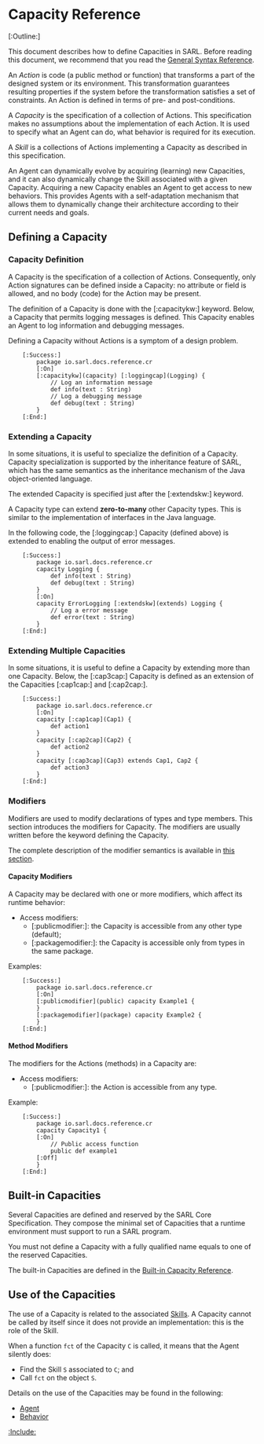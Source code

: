 # Capacity Reference

[:Outline:]

This document describes how to define Capacities in SARL. Before reading this document, we recommend that you read
the [General Syntax Reference](./GeneralSyntax.md).

An *Action* is code (a public method or function) that transforms a part of the designed system or its environment.
This transformation guarantees resulting properties if the system before the transformation satisfies
a set of constraints. An Action is defined in terms of pre- and post-conditions.

A *Capacity* is the specification of a collection of Actions. This specification makes no assumptions about the
implementation of each Action. It is used to specify what an Agent can do, what behavior is required for its execution.

A *Skill* is a collections of Actions implementing a Capacity as described in this specification.

An Agent can dynamically evolve by acquiring (learning) new Capacities, and it can also dynamically change the Skill
associated with a given Capacity. Acquiring a new Capacity enables an Agent to get access to new behaviors.
This provides Agents with a self-adaptation mechanism that allows them to dynamically change their architecture
according to their current needs and goals.

## Defining a Capacity


### Capacity Definition

A Capacity is the specification of a collection of Actions. Consequently, only Action signatures can be defined inside
a Capacity: no attribute or field is allowed, and no body (code) for the Action may be present.

The definition of a Capacity is done with the [:capacitykw:] keyword. Below, a Capacity that permits logging messages
is defined. This Capacity enables an Agent to log information and debugging messages.

<note>Defining a Capacity without Actions is a symptom of a design problem.</note>

		[:Success:]
			package io.sarl.docs.reference.cr
			[:On]
			[:capacitykw](capacity) [:loggingcap](Logging) {
				// Log an information message
				def info(text : String)
				// Log a debugging message
				def debug(text : String)
			}
		[:End:]


### Extending a Capacity

In some situations, it is useful to specialize the definition of a Capacity. Capacity specialization is supported
by the inheritance feature of SARL, which has the same semantics as the inheritance mechanism of the Java
object-oriented language.

The extended Capacity is specified just after the [:extendskw:] keyword.

<veryimportantnote> A Capacity type can extend __zero-to-many__ other Capacity types.
This is similar to the implementation of interfaces in the Java language.</veryimportantnote>

In the following code, the [:loggingcap:] Capacity (defined above) is extended to enabling the output of error messages.

		[:Success:]
			package io.sarl.docs.reference.cr
			capacity Logging {
				def info(text : String)
				def debug(text : String)
			}
			[:On]
			capacity ErrorLogging [:extendskw](extends) Logging {
				// Log a error message
				def error(text : String)
			}
		[:End:]


### Extending Multiple Capacities

In some situations, it is useful to define a Capacity by extending more than one Capacity.
Below, the [:cap3cap:] Capacity is defined as an extension of the Capacities [:cap1cap:] and [:cap2cap:].

		[:Success:]
			package io.sarl.docs.reference.cr
			[:On]
			capacity [:cap1cap](Cap1) {
				def action1
			}
			capacity [:cap2cap](Cap2) {
				def action2
			}
			capacity [:cap3cap](Cap3) extends Cap1, Cap2 {
				def action3
			}
		[:End:]


### Modifiers

Modifiers are used to modify declarations of types and type members. This section introduces the modifiers for Capacity.
The modifiers are usually written before the keyword defining the Capacity.

The complete description of the modifier semantics is available in
[this section](./OOP.md#7-modifiers).


#### Capacity Modifiers

A Capacity may be declared with one or more modifiers, which affect its runtime behavior:

* Access modifiers:
	* [:publicmodifier:]: the Capacity is accessible from any other type (default);
	* [:packagemodifier:]: the Capacity is accessible only from types in the same package.

Examples:

		[:Success:]
			package io.sarl.docs.reference.cr
			[:On]
			[:publicmodifier](public) capacity Example1 {
			}
			[:packagemodifier](package) capacity Example2 {
			}
		[:End:]


#### Method Modifiers

The modifiers for the Actions (methods) in a Capacity are:

* Access modifiers:
	* [:publicmodifier:]: the Action is accessible from any type.

Example:

		[:Success:]
			package io.sarl.docs.reference.cr
			capacity Capacity1 {
			[:On]
				// Public access function
				public def example1
			[:Off]
			}
		[:End:]


## Built-in Capacities

Several Capacities are defined and reserved by the SARL Core Specification.
They compose the minimal set of Capacities that a runtime environment must support to run a SARL program.

<veryimportantnote> You must not define a Capacity with a fully qualified name equals to one
of the reserved Capacities.</veryimportantnote>

The built-in Capacities are defined in the [Built-in Capacity Reference](./BIC.md).


## Use of the Capacities

The use of a Capacity is related to the associated [Skills](./Skill.md).
A Capacity cannot be called by itself since it does not provide an implementation: this is the role of the Skill.

When a function `fct` of the Capacity `C` is called, it means that the Agent silently does:

* Find the Skill `S` associated to `C`; and
* Call `fct` on the object `S`.

Details on the use of the Capacities may be found in the following:

* [Agent](./Agent.md)
* [Behavior](./Behavior.md)




[:Include:](../legal.inc)
